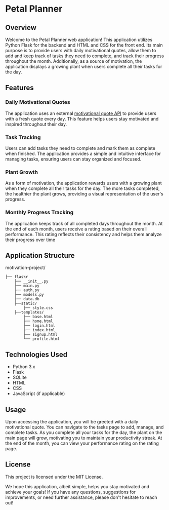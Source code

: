 # Petal Planner

## Overview

Welcome to the Petal Planner web application! This application utilizes Python Flask for the backend and HTML and CSS for the front end. Its main purpose is to provide users with daily motivational quotes, allow them to add and keep track of tasks they need to complete, and track their progress throughout the month. Additionally, as a source of motivation, the application displays a growing plant when users complete all their tasks for the day.

## Features

### Daily Motivational Quotes
The application uses an external [motivational quote API](https://docs.zenquotes.io/) to provide users with a fresh quote every day. This feature helps users stay motivated and inspired throughout their day.

### Task Tracking
Users can add tasks they need to complete and mark them as complete when finished. The application provides a simple and intuitive interface for managing tasks, ensuring users can stay organized and focused.

### Plant Growth
As a form of motivation, the application rewards users with a growing plant when they complete all their tasks for the day. The more tasks completed, the healthier the plant grows, providing a visual representation of the user's progress.

### Monthly Progress Tracking
The application keeps track of all completed days throughout the month. At the end of each month, users receive a rating based on their overall performance. This rating reflects their consistency and helps them analyze their progress over time

## Application Structure

motivation-project/
```
├── flaskr
    ├── __init__.py
    ├── main.py
    ├── auth.py
    ├── models.py
    ├── data.db
    ├──static/
        ├── style.css
    ├──templates/
        ├── base.html
        ├── home.html
        ├── login.html
        ├── index.html
        ├── signup.html
        └── profile.html
```
## Technologies Used
- Python 3.x
- Flask
- SQLite
- HTML
- CSS
- JavaScript (if applicable)

## Usage
Upon accessing the application, you will be greeted with a daily motivational quote. You can navigate to the tasks page to add, manage, and complete tasks. As you complete all your tasks for the day, the plant on the main page will grow, motivating you to maintain your productivity streak. At the end of the month, you can view your performance rating on the rating page.

## License
This project is licensed under the MIT License.

We hope this application, albeit simple, helps you stay motivated and achieve your goals! If you have any questions, suggestions for improvements, or need further assistance, please don't hesitate to reach out!
